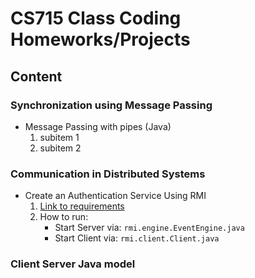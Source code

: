 # **CS715 Class Coding Homeworks/Projects** #

## **Content** ##

### Synchronization using Message Passing ###
* Message Passing with pipes (Java)
    1. subitem 1
    1. subitem 2

### Communication in Distributed Systems 
* Create an Authentication Service Using RMI 
    1. [Link to requirements](src/master/CS715/RMI.pdf)
    2. How to run: 
        + Start Server via: `rmi.engine.EventEngine.java`
        + Start Client via: `rmi.client.Client.java`
         
### Client Server Java model